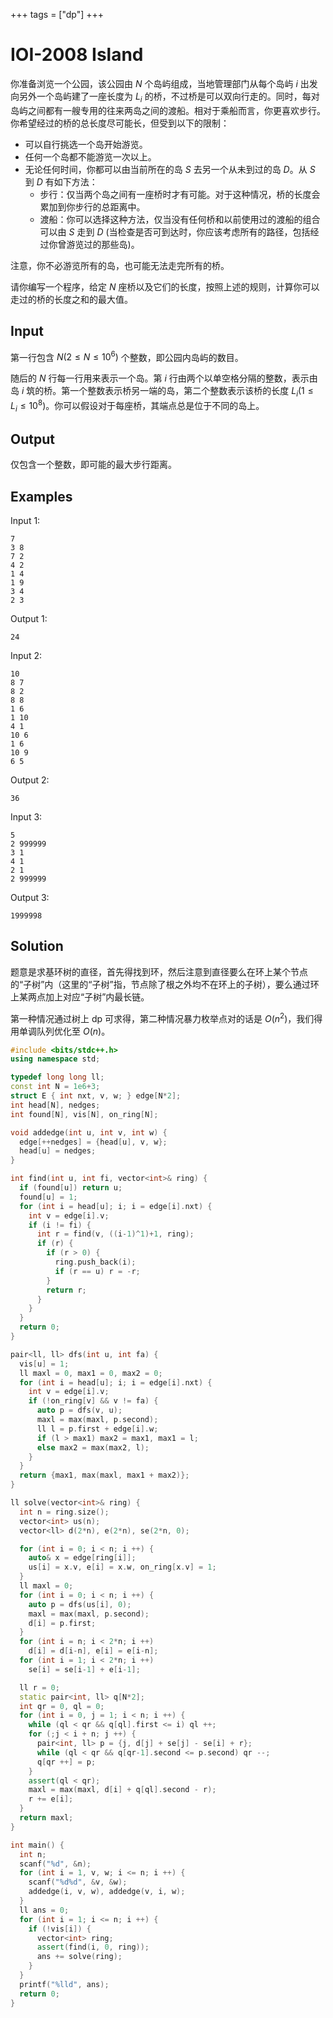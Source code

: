 +++
tags = ["dp"]
+++

# IOI-2008 Island

你准备浏览一个公园，该公园由 $N$ 个岛屿组成，当地管理部门从每个岛屿 $i$ 出发向另外一个岛屿建了一座长度为 $L_i$ 的桥，不过桥是可以双向行走的。同时，每对岛屿之间都有一艘专用的往来两岛之间的渡船。相对于乘船而言，你更喜欢步行。你希望经过的桥的总长度尽可能长，但受到以下的限制：

- 可以自行挑选一个岛开始游览。
- 任何一个岛都不能游览一次以上。
- 无论任何时间，你都可以由当前所在的岛 $S$ 去另一个从未到过的岛 $D$。从 $S$ 到 $D$ 有如下方法：
  - 步行：仅当两个岛之间有一座桥时才有可能。对于这种情况，桥的长度会累加到你步行的总距离中。
  - 渡船：你可以选择这种方法，仅当没有任何桥和以前使用过的渡船的组合可以由 $S$ 走到 $D$ (当检查是否可到达时，你应该考虑所有的路径，包括经过你曾游览过的那些岛)。

注意，你不必游览所有的岛，也可能无法走完所有的桥。

请你编写一个程序，给定 $N$ 座桥以及它们的长度，按照上述的规则，计算你可以走过的桥的长度之和的最大值。

## Input

第一行包含 $N(2\le N\le 10^6)$ 个整数，即公园内岛屿的数目。

随后的 $N$ 行每一行用来表示一个岛。第 $i$ 行由两个以单空格分隔的整数，表示由岛 $i$ 筑的桥。第一个整数表示桥另一端的岛，第二个整数表示该桥的长度 $L_i(1\le L_i \le 10^8)$。你可以假设对于每座桥，其端点总是位于不同的岛上。

## Output

仅包含一个整数，即可能的最大步行距离。

## Examples

Input 1:

```
7
3 8
7 2
4 2
1 4
1 9
3 4
2 3
```

Output 1:

```
24
```

Input 2:

```
10
8 7
8 2
8 8
1 6
1 10
4 1
10 6
1 6
10 9
6 5
```

Output 2:

```
36
```

Input 3:

```
5
2 999999
3 1
4 1
2 1
2 999999
```

Output 3:

```
1999998
```

## Solution

题意是求基环树的直径，首先得找到环，然后注意到直径要么在环上某个节点的“子树”内（这里的“子树”指，节点除了根之外均不在环上的子树），要么通过环上某两点加上对应“子树”内最长链。

第一种情况通过树上 dp 可求得，第二种情况暴力枚举点对的话是 $O(n^2)$，我们得用单调队列优化至 $O(n)$。

```c++
#include <bits/stdc++.h>
using namespace std;

typedef long long ll;
const int N = 1e6+3;
struct E { int nxt, v, w; } edge[N*2];
int head[N], nedges;
int found[N], vis[N], on_ring[N];

void addedge(int u, int v, int w) {
  edge[++nedges] = {head[u], v, w};
  head[u] = nedges;
}

int find(int u, int fi, vector<int>& ring) {
  if (found[u]) return u;
  found[u] = 1;
  for (int i = head[u]; i; i = edge[i].nxt) {
    int v = edge[i].v;
    if (i != fi) {
      int r = find(v, ((i-1)^1)+1, ring);
      if (r) {
        if (r > 0) {
          ring.push_back(i);
          if (r == u) r = -r;
        }
        return r;
      }
    }
  }
  return 0;
}

pair<ll, ll> dfs(int u, int fa) {
  vis[u] = 1;
  ll maxl = 0, max1 = 0, max2 = 0;
  for (int i = head[u]; i; i = edge[i].nxt) {
    int v = edge[i].v;
    if (!on_ring[v] && v != fa) {
      auto p = dfs(v, u);
      maxl = max(maxl, p.second);
      ll l = p.first + edge[i].w;
      if (l > max1) max2 = max1, max1 = l;
      else max2 = max(max2, l);
    }
  }
  return {max1, max(maxl, max1 + max2)};
}

ll solve(vector<int>& ring) {
  int n = ring.size();
  vector<int> us(n);
  vector<ll> d(2*n), e(2*n), se(2*n, 0);

  for (int i = 0; i < n; i ++) {
    auto& x = edge[ring[i]];
    us[i] = x.v, e[i] = x.w, on_ring[x.v] = 1;
  }
  ll maxl = 0;
  for (int i = 0; i < n; i ++) {
    auto p = dfs(us[i], 0);
    maxl = max(maxl, p.second);
    d[i] = p.first;
  }
  for (int i = n; i < 2*n; i ++)
    d[i] = d[i-n], e[i] = e[i-n];
  for (int i = 1; i < 2*n; i ++)
    se[i] = se[i-1] + e[i-1];

  ll r = 0;
  static pair<int, ll> q[N*2];
  int qr = 0, ql = 0;
  for (int i = 0, j = 1; i < n; i ++) {
    while (ql < qr && q[ql].first <= i) ql ++;
    for (;j < i + n; j ++) {
      pair<int, ll> p = {j, d[j] + se[j] - se[i] + r};
      while (ql < qr && q[qr-1].second <= p.second) qr --;
      q[qr ++] = p;
    }
    assert(ql < qr);
    maxl = max(maxl, d[i] + q[ql].second - r);
    r += e[i];
  }
  return maxl;
}

int main() {
  int n;
  scanf("%d", &n);
  for (int i = 1, v, w; i <= n; i ++) {
    scanf("%d%d", &v, &w);
    addedge(i, v, w), addedge(v, i, w);
  }
  ll ans = 0;
  for (int i = 1; i <= n; i ++) {
    if (!vis[i]) {
      vector<int> ring;
      assert(find(i, 0, ring));
      ans += solve(ring);
    }
  }
  printf("%lld", ans);
  return 0;
}
```

